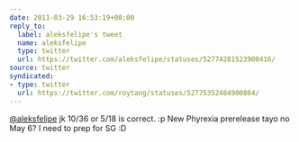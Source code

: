 ```yaml
---
date: 2011-03-29 16:53:19+00:00
reply_to:
  label: aleksfelipe's tweet
  name: aleksfelipe
  type: twitter
  url: https://twitter.com/aleksfelipe/statuses/52774281523900416/
source: twitter
syndicated:
- type: twitter
  url: https://twitter.com/roytang/statuses/52775352484900864/
---
```


[@aleksfelipe](https://twitter.com/aleksfelipe/) jk 10/36 or 5/18 is correct. :p New Phyrexia prerelease tayo no May 6? I need to prep for SG :D